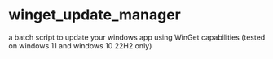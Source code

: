 # winget_update_manager
a batch script to update your windows app using WinGet capabilities (tested on windows 11 and windows 10 22H2 only)
